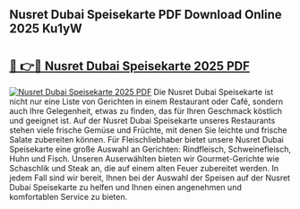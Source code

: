 ## Nusret Dubai Speisekarte PDF Download Online 2025 Ku1yW

# <h2><a href="http://gcb56bk.nevu.top/?p=Nusret+Dubai+Speisekarte">🔗 👉🔴 Nusret Dubai Speisekarte 2025 PDF</a></h2>

[![Nusret Dubai Speisekarte 2025 PDF](https://i.imgur.com/dBaPXMq.png)](http://gcb56bk.nevu.top/?p=Nusret+Dubai+Speisekarte)
Die Nusret Dubai Speisekarte ist nicht nur eine Liste von Gerichten in einem Restaurant oder Café, sondern auch Ihre Gelegenheit, etwas zu finden, das für Ihren Geschmack köstlich und geeignet ist. Auf der Nusret Dubai Speisekarte unseres Restaurants stehen viele frische Gemüse und Früchte, mit denen Sie leichte und frische Salate zubereiten können. Für Fleischliebhaber bietet unsere Nusret Dubai Speisekarte eine große Auswahl an Gerichten: Rindfleisch, Schweinefleisch, Huhn und Fisch. Unseren Auserwählten bieten wir Gourmet-Gerichte wie Schaschlik und Steak an, die auf einem alten Feuer zubereitet werden. In jedem Fall sind wir bereit, Ihnen bei der Auswahl der Speisen auf der Nusret Dubai Speisekarte zu helfen und Ihnen einen angenehmen und komfortablen Service zu bieten.
